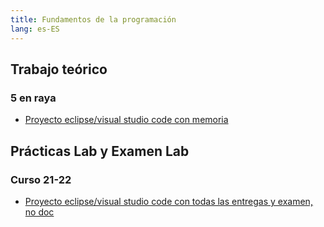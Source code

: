 ```yaml
---
title: Fundamentos de la programación
lang: es-ES
---
```


## Trabajo teórico

### 5 en raya

- [Proyecto eclipse/visual studio code con memoria](https://github.com/RedBed24/ProgI_Trabajo_2122)

## Prácticas Lab y Examen Lab

### Curso 21-22

- [Proyecto eclipse/visual studio code con todas las entregas y examen, no doc](https://github.com/RedBed24/ProgI_Practicas_2122)
